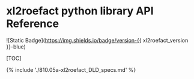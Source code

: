 <!-- this doc is a wrapper intended just to create a better Table of Contents that one created by `pydoc` in built document -->

# xl2roefact python library API Reference

![Static Badge](https://img.shields.io/badge/version-{{ xl2roefact_version }}-blue)

[TOC]


{% include './810.05a-xl2roefact_DLD_specs.md' %}


